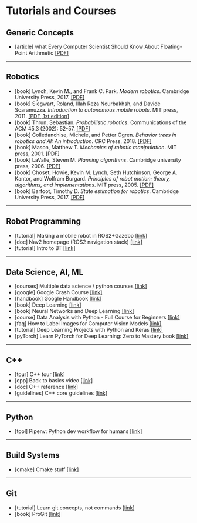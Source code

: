 # Tutorials and Courses

## Generic Concepts

- [article] what Every Computer Scientist Should Know About Floating-Point Arithmetic [[PDF]](https://www.itu.dk/~sestoft/bachelor/IEEE754_article.pdf)

---
## Robotics

- [book] Lynch, Kevin M., and Frank C. Park. _Modern robotics_. Cambridge University Press, 2017. [[PDF]](http://hades.mech.northwestern.edu/images/7/7f/MR.pdf)
- [book] Siegwart, Roland, Illah Reza Nourbakhsh, and Davide Scaramuzza. _Introduction to autonomous mobile robots_. MIT press, 2011. [[PDF, 1st edition]](https://www.ucg.ac.me/skladiste/blog_13268/objava_56689/fajlovi/Introduction%20to%20Autonomous%20Mobile%20Robots%20book.pdf)
- [book] Thrun, Sebastian. _Probabilistic robotics_. Communications of the ACM 45.3 (2002): 52-57. [[PDF]](https://docs.ufpr.br/~danielsantos/ProbabilisticRobotics.pdf)
- [book] Colledanchise, Michele, and Petter Ögren. _Behavior trees in robotics and AI: An introduction_. CRC Press, 2018. [[PDF]](https://arxiv.org/pdf/1709.00084)
- [book] Mason, Matthew T. _Mechanics of robotic manipulation_. MIT press, 2001. [[PDF]](https://direct.mit.edu/books/book/3869/Mechanics-of-Robotic-Manipulation)
- [book] LaValle, Steven M. _Planning algorithms_. Cambridge university press, 2006. [[PDF]](http://lavalle.pl/planning/book.pdf)
- [book] Choset, Howie, Kevin M. Lynch, Seth Hutchinson, George A. Kantor, and Wolfram Burgard. _Principles of robot motion: theory, algorithms, and implementations_. MIT press, 2005. [[PDF]](http://mathdep.ifmo.ru/wp-content/uploads/2018/10/Intelligent-Robotics-and-Autonomous-Agents-series-Choset-H.-et-al.-Principles-of-Robot-Motion_-Theory-Algorithms-and-Implementations-MIT-2005.pdf)
- [book] Barfoot, Timothy D. _State estimation for robotics_. Cambridge University Press, 2017. [[PDF]](http://asrl.utias.utoronto.ca/~tdb/bib/barfoot_ser17.pdf)


---
## Robot Programming

- [tutorial] Making a mobile robot in ROS2+Gazebo [[link]](https://articulatedrobotics.xyz/mobile-robot-1-project-overview/)
- [doc] Nav2 homepage (ROS2 navigation stack) [[link]](https://navigation.ros.org/index.html)
- [tutorial] Intro to BT [[link]](https://www.youtube.com/playlist?list=PLFQdM4LOGDr_vYJuo8YTRcmv3FrwczdKg)

---
## Data Science, AI, ML

- [courses] Multiple data science / python courses [[link]](https://www.kaggle.com/learn)
- [google] Google Crash Course [[link]](https://developers.google.com/machine-learning/crash-course)
- [handbook] Google Handbook [[link]](https://developers.google.com/machine-learning/guides/rules-of-ml)
- [book] Deep Learning [[link]](https://www.deeplearningbook.org/)
- [book] Neural Networks and Deep Learning [[link]](http://neuralnetworksanddeeplearning.com/)
- [course] Data Analysis with Python - Full Course for Beginners [[link]](https://www.youtube.com/watch?v=r-uOLxNrNk8)
- [faq] How to Label Images for Computer Vision Models [[link]](https://blog.roboflow.com/tips-for-how-to-label-images/)
- [tutorial] Deep Learning Projects with Python and Keras [[link]](https://www.youtube.com/watch?v=19LQRx78QVU&list=PLgNJO2hghbmiXg5d4X8DURJP9yv9pgjIu)
- [pyTorch] Learn PyTorch for Deep Learning: Zero to Mastery book [[link]](https://www.learnpytorch.io/)

---
## <a id="cpp" />C++

- [tour] C++ tour [[link]](https://isocpp.org/tour)
- [cpp] Back to basics video [[link]](https://www.youtube.com/playlist?list=PLPx_x6oKUZyt54Z1aFzLvTsCS96EyPoaj)
- [doc] C++  reference [[link]](https://en.cppreference.com/w/cpp)
- [guidelines] C++ core guidelines [[link]](https://github.com/isocpp/CppCoreGuidelines/blob/master/CppCoreGuidelines.md)

---
## Python
- [tool] Pipenv: Python dev workflow for humans [[link]](https://pipenv.pypa.io/en/latest/)

---
## Build Systems

- [cmake] Cmake stuff [[link]](https://www.youtube.com/playlist?list=PL8i3OhJb4FNV10aIZ8oF0AA46HgA2ed8g)

---
## Git

- [tutorial] Learn git concepts, not commands [[link]](https://dev.to/unseenwizzard/learn-git-concepts-not-commands-4gjc)
- [book] ProGit [[link]](https://git-scm.com/book/en/v2)
